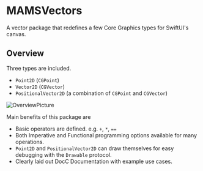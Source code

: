 # MAMSVectors

A vector package that redefines a few Core Graphics types for SwiftUI's canvas. 

## Overview

Three types are included.

* ``Point2D`` (`CGPoint`)
* ``Vector2D`` (`CGVector`)
* ``PositionalVector2D`` (a combination of `CGPoint` and `CGVector`)

![OverviewPicture](https://user-images.githubusercontent.com/16762461/164913080-981e64e5-182a-4bb4-8dab-eeebb60da226.png)

Main benefits of this package are

* Basic operators are defined. e.g. `+`, `*`, `==`
* Both Imperative and Functional programming options available for many operations.
* ``Point2D`` and ``PositionalVector2D`` can draw themselves for easy debugging with the ``Drawable`` protocol. 
* Clearly laid out DocC Documentation with example use cases.


